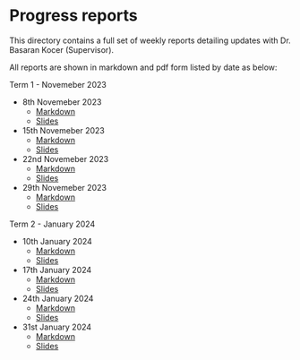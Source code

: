 # Progress reports

This directory contains a full set of weekly reports detailing updates with Dr. Basaran Kocer (Supervisor).

All reports are shown in markdown and pdf form listed by date as below:

Term 1 - Novemeber 2023
- 8th Novemeber 2023
  - [Markdown](./23_11_08/weekly_update.md)
  - [Slides](./23_11_08/weekly_update.pdf)
- 15th Novemeber 2023
  - [Markdown](./23_11_15/weekly_update.md)
  - [Slides](./23_11_15/weekly_update.pdf)
- 22nd Novemeber 2023
  - [Markdown](./23_11_22/weekly_update.md)
  - [Slides](./23_11_22/weekly_update.pdf)
- 29th Novemeber 2023
  - [Markdown](./23_11_29/weekly_update.md)
  - [Slides](./23_11_29/weekly_update.pdf)

Term 2 - January 2024
- 10th January 2024
  - [Markdown](./24_01_10/weekly_update.md)
  - [Slides](./24_01_10/weekly_update.pdf)
- 17th January 2024
  - [Markdown](./24_01_17/weekly_update.md)
  - [Slides](./24_01_17/weekly_update.pdf)
- 24th January 2024
  - [Markdown](./24_01_24/weekly_update.md)
  - [Slides](./24_01_24/weekly_update.pdf)
- 31st January 2024
  - [Markdown](./24_01_31/weekly_update.md)
  - [Slides](./24_01_31/weekly_update.pdf)